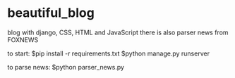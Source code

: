 # beautiful_blog
blog with django, CSS, HTML and JavaScript
there is also parser news from FOXNEWS

to start:
  $pip install -r requirements.txt
  $python manage.py runserver
  
  
to parse news:
  $python parser_news.py
